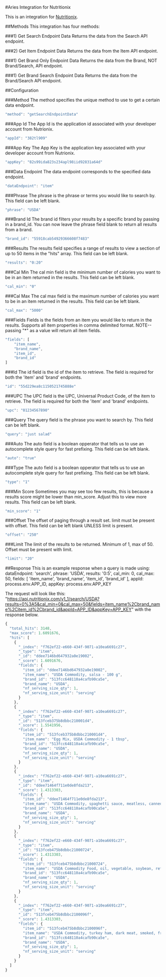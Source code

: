 #Aries Integration for Nutritionix

This is an integration for [Nutritionix](http://www.nutritionix.com/).

##Methods
This integration has four methods:

###1) Get Search Endpoint Data
Returns the data from the Search API endpoint.

###2) Get Item Endpoint Data
Returns the data from the Item API endpoint.

###1) Get Brand Only Endpoint Data
Returns the data from the Brand, NOT Brand/Search, API endpoint.

###1) Get Brand Search Endpoint Data
Returns the data from the Brand/Search API endpoint.


##Configuration

###Method
The method specifies the unique method to use to get a certain data endpoint.
```javascript
"method": "getSearchEndpointData"
```

###App Id
The App Id is the application id associated with your developer account from Nutrionix.
```javascript
"appId": "382tl909"
```

###App Key
The App Key is the application key associated with your developer account from Nutrionix.
```javascript
"appKey": "82s99ida823s234apl98iid92831a64d"
```

###Data Endpoint
The data endpoint corresponds to the specified data endpoint. 
```javascript
"dataEndpoint": "item"
```

###Phrase
The phrase is the phrase or terms you would like to search by. This field can be left blank.
```javascript
"phrase": "USDA"
```

###Brand Id
The brand id filters your results by a specific brand by passing in a brand_id. You can now leave the phrase field blank to return all results from a brand.
```javascript
"brand_id": "55918cab54929366608f7483"
```

###Results
The results field specifies a range of results to view a section of up to 50 items in the "hits" array. This field can be left blank.
```javascript
"results": "0:20"
```

###Cal Min
The cal min field is the minimum number of calories you want to be in an item returned in the results. This field can be left blank.
```javascript
"cal_min": "0"
```

###Cal Max
The cal max field is the maximum number of calories you want to be in an item returned in the results. This field can be left blank.
```javascript
"cal_max": "5000"
```

###Fields
Fields is the fields from an item you would like to return in the results. Supports all item properties in comma delimited format. NOTE-- passing "*" as a value will return all item fields.
```javascript
"fields": [
    "item_name",
    "brand_name",
    "item_id",
    "brand_id"
]
```

###Id
The id field is the id of the item to retrieve. The field is required for both the 'item' and 'brand' endpoints.
```javascript
"id": "55d229ea8c1150521745888e"
```

###UPC
The UPC field is the UPC, Universal Product Code, of the item to retrieve. The field is required for both the 'item' and 'brand' endpoints.
```javascript
"upc": "01234567890"
```

###Query
The query field is the phrase you want to search by. This field can be left blank.
```javascript
"query": "just salad"
```

###Auto
The auto field is a boolean opperator that tells us to use an autocomplete style query for fast prefixing. This field can be left blank.
```javascript
"auto": "true"
```

###Type
The auto field is a boolean opperator that tells us to use an autocomplete style query for fast prefixing. This field can be left blank.
```javascript
"type": "1"
```

###Min Score
Sometimes you may see too few results, this is because a results score might be lower than min_score. Adjust this to view more results. This field can be left blank.
```javascript
"min_score": "1"
```

###Offset
The offset of paging through a result set. limit must be present with offset. This field can be left blank UNLESS limit is present.
```javascript
"offset": "250"
```

###Limit
The limit of the results to be returned. Minimum of 1, max of 50. Offset must be present with limit.
```javascript
"limit": "20"
```

##Response
This is an example response when a query is made using:
    dataEndpoint: 'search',
    phrase: 'USDA',
    results: '0:5',
    cal_min: 0,
    cal_max: 50,
    fields: [
        'item_name',
        'brand_name',
        'item_id',
        'brand_id'
    ],
    appId: process.env.APP_ID,
    appKey: process.env.APP_KEY

 The request will look like this: "https://api.nutritionix.com/v1_1/search/USDA?results=0%3A5&cal_min=0&cal_max=50&fields=item_name%2Cbrand_name%2Citem_id%2Cbrand_id&appId=APP_ID&appKey=APP_KEY" with the response below.
```javascript
{
  "total_hits": 3148,
  "max_score": 1.6091676,
  "hits": [
    {
      "_index": "f762ef22-e660-434f-9071-a10ea6691c27",
      "_type": "item",
      "_id": "ddee7146bd647932a0e19002",
      "_score": 1.6091676,
      "fields": {
        "item_id": "ddee7146bd647932a0e19002",
        "item_name": "USDA Commodity, salsa - 100 g",
        "brand_id": "513fcc648110a4cafb90ca5e",
        "brand_name": "USDA",
        "nf_serving_size_qty": 1,
        "nf_serving_size_unit": "serving"
      }
    },
    {
      "_index": "f762ef22-e660-434f-9071-a10ea6691c27",
      "_type": "item",
      "_id": "513fceb375b8dbbc210001d4",
      "_score": 1.5541956,
      "fields": {
        "item_id": "513fceb375b8dbbc210001d4",
        "item_name": "Egg Mix, USDA Commodity - 1 tbsp",
        "brand_id": "513fcc648110a4cafb90ca5e",
        "brand_name": "USDA",
        "nf_serving_size_qty": 1,
        "nf_serving_size_unit": "serving"
      }
    },
    {
      "_index": "f762ef22-e660-434f-9071-a10ea6691c27",
      "_type": "item",
      "_id": "ddee71464f711e0de8fda213",
      "_score": 1.4313303,
      "fields": {
        "item_id": "ddee71464f711e0de8fda213",
        "item_name": "USDA Commodity, spaghetti sauce, meatless, canned - 100 g",
        "brand_id": "513fcc648110a4cafb90ca5e",
        "brand_name": "USDA",
        "nf_serving_size_qty": 1,
        "nf_serving_size_unit": "serving"
      }
    },
    {
      "_index": "f762ef22-e660-434f-9071-a10ea6691c27",
      "_type": "item",
      "_id": "513fceb475b8dbbc21000724",
      "_score": 1.4313303,
      "fields": {
        "item_id": "513fceb475b8dbbc21000724",
        "item_name": "USDA Commodity Food, oil, vegetable, soybean, refined - 1 teaspoon",
        "brand_id": "513fcc648110a4cafb90ca5e",
        "brand_name": "USDA",
        "nf_serving_size_qty": 1,
        "nf_serving_size_unit": "serving"
      }
    },
    {
      "_index": "f762ef22-e660-434f-9071-a10ea6691c27",
      "_type": "item",
      "_id": "513fceb475b8dbbc2100096f",
      "_score": 1.4313303,
      "fields": {
        "item_id": "513fceb475b8dbbc2100096f",
        "item_name": "USDA Commodity, turkey ham, dark meat, smoked, frozen - 1 oz",
        "brand_id": "513fcc648110a4cafb90ca5e",
        "brand_name": "USDA",
        "nf_serving_size_qty": 1,
        "nf_serving_size_unit": "serving"
      }
    }
  ]
}
```
